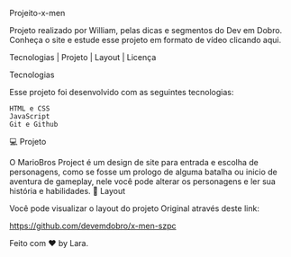 Projeito-x-men

Projeto realizado por William, pelas dicas e segmentos do Dev em Dobro.
Conheça o site e estude esse projeto em formato de vídeo clicando aqui.

Tecnologias   |    Projeto   |    Layout   |    Licença 

Tecnologias

Esse projeto foi desenvolvido com as seguintes tecnologias:

    HTML e CSS
    JavaScript
    Git e Github

💻 Projeto

O MarioBros Project é um design de site para entrada e escolha de personagens, como se fosse um prologo de alguma batalha ou inicio de aventura de gameplay, nele você pode alterar os personagens e ler sua história e habilidades.
🔖 Layout

Você pode visualizar o layout do projeto Original através deste link:

https://github.com/devemdobro/x-men-szpc

Feito com ♥ by Lara.
